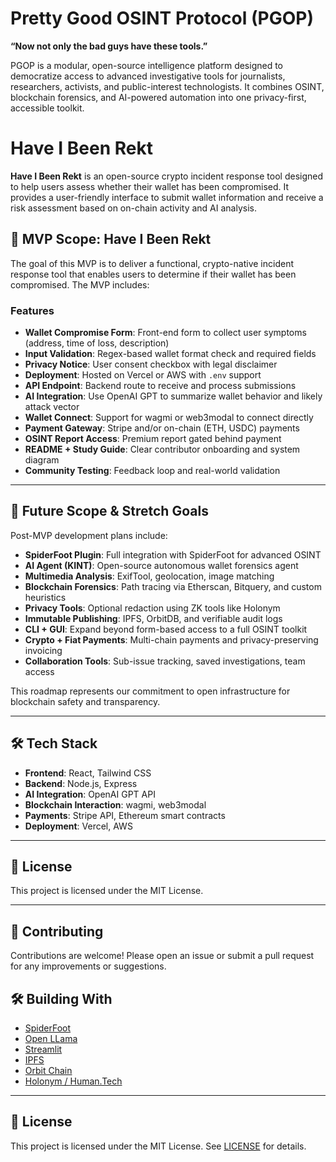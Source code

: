 
# Pretty Good OSINT Protocol (PGOP)

**“Now not only the bad guys have these tools.”**

PGOP is a modular, open-source intelligence platform designed to democratize access to advanced investigative tools for journalists, researchers, activists, and public-interest technologists. It combines OSINT, blockchain forensics, and AI-powered automation into one privacy-first, accessible toolkit.

# Have I Been Rekt

**Have I Been Rekt** is an open-source crypto incident response tool designed to help users assess whether their wallet has been compromised. It provides a user-friendly interface to submit wallet information and receive a risk assessment based on on-chain activity and AI analysis.

## 🚀 MVP Scope: Have I Been Rekt

The goal of this MVP is to deliver a functional, crypto-native incident response tool that enables users to determine if their wallet has been compromised. The MVP includes:

### Features

- **Wallet Compromise Form**: Front-end form to collect user symptoms (address, time of loss, description)
- **Input Validation**: Regex-based wallet format check and required fields
- **Privacy Notice**: User consent checkbox with legal disclaimer
- **Deployment**: Hosted on Vercel or AWS with `.env` support
- **API Endpoint**: Backend route to receive and process submissions
- **AI Integration**: Use OpenAI GPT to summarize wallet behavior and likely attack vector
- **Wallet Connect**: Support for wagmi or web3modal to connect directly
- **Payment Gateway**: Stripe and/or on-chain (ETH, USDC) payments
- **OSINT Report Access**: Premium report gated behind payment
- **README + Study Guide**: Clear contributor onboarding and system diagram
- **Community Testing**: Feedback loop and real-world validation

---

## 🧪 Future Scope & Stretch Goals

Post-MVP development plans include:

- **SpiderFoot Plugin**: Full integration with SpiderFoot for advanced OSINT
- **AI Agent (KINT)**: Open-source autonomous wallet forensics agent
- **Multimedia Analysis**: ExifTool, geolocation, image matching
- **Blockchain Forensics**: Path tracing via Etherscan, Bitquery, and custom heuristics
- **Privacy Tools**: Optional redaction using ZK tools like Holonym
- **Immutable Publishing**: IPFS, OrbitDB, and verifiable audit logs
- **CLI + GUI**: Expand beyond form-based access to a full OSINT toolkit
- **Crypto + Fiat Payments**: Multi-chain payments and privacy-preserving invoicing
- **Collaboration Tools**: Sub-issue tracking, saved investigations, team access

This roadmap represents our commitment to open infrastructure for blockchain safety and transparency.

---

## 🛠️ Tech Stack

- **Frontend**: React, Tailwind CSS
- **Backend**: Node.js, Express
- **AI Integration**: OpenAI GPT API
- **Blockchain Interaction**: wagmi, web3modal
- **Payments**: Stripe API, Ethereum smart contracts
- **Deployment**: Vercel, AWS

---

## 📄 License

This project is licensed under the MIT License.

---

## 🤝 Contributing

Contributions are welcome! Please open an issue or submit a pull request for any improvements or suggestions.


## 🛠 Building With

- [SpiderFoot](https://github.com/smicallef/spiderfoot)
- [Open LLama](https://github.com/openlm-research/open_llama)
- [Streamlit](https://streamlit.io/)
- [IPFS](https://ipfs.io/)
- [Orbit Chain](https://bridge.orbit.network/)
- [Holonym / Human.Tech](https://human.tech/)

---

## 📄 License

This project is licensed under the MIT License. See [LICENSE](LICENSE) for details.
